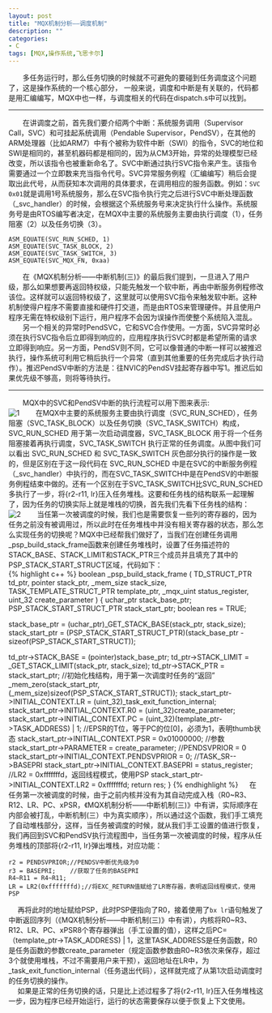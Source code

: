 ```yaml
---
layout: post
title: "MQX机制分析——调度机制"
description: ""
categories: 
- C
tags: [MQX,操作系统,飞思卡尔]
---
```


　　多任务运行时，那么任务切换的时候就不可避免的要碰到任务调度这个问题了，这是操作系统的一个核心部分，	一般来说，调度和中断是有关联的，代码都是用汇编编写，MQX中也一样，与调度相关的代码在dispatch.s中可以找到。 


----------
 
　　在讲调度之前，首先我们要介绍两个中断：系统服务调用（Supervisor Call，SVC）和可挂起系统调用（Pendable Supervisor，PendSV），在其他的ARM处理器（比如ARM7）中有个被称为软件中断（SWI）的指令，SVC的地位和SWI是相同的，甚至机器码都是相同的，因为从CM3开始，异常的处理模型已经改变，所以该指令也被重新命名了。SVC中断通过执行SVC指令来产生。该指令需要通过一个立即数来充当指令代号。SVC异常服务例程（汇编编写）稍后会提取出此代号，从而获知本次调用的具体要求，在调用相应的服务函数。例如：`SVC   0x01`就是调用1号系统服务，那么在SVC指令执行完之后进行SVC中断处理函数（\_svc\_handler）的时候，会根据这个系统服务号来决定执行什么操作。系统服务号是由RTOS编写者决定，在MQX中主要的系统服务主要由执行调度（1），任务阻塞（2）以及任务切换（3）。

    ASM_EQUATE(SVC_RUN_SCHED, 1)
    ASM_EQUATE(SVC_TASK_BLOCK, 2)
    ASM_EQUATE(SVC_TASK_SWITCH, 3)
    ASM_EQUATE(SVC_MQX_FN, 0xaa)
　　在《MQX机制分析——中断机制(三)》的最后我们提到，一旦进入了用户级，那么如果想要再返回特权级，只能先触发一个软中断，再由中断服务例程修改该位。这样就可以返回特权级了，这里就可以使用SVC指令来触发软中断。这种机制使得户程序不需要直接和硬件打交道，而是由RTOS来管理硬件。并且使用户程序无需在特权级别下运行，用户程序不会因为误操作而使整个系统陷入混乱。  
　　另一个相关的异常时PendSVC，它和SVC合作使用。一方面，SVC异常时必须在执行SVC指令后立即得到响应的，应用程序执行SVC时都是希望所需的请求立即得到响应。另一方面，PendSV则不同，它可以像普通的中断一样可以被推迟执行，操作系统可利用它稍后执行一个异常（直到其他重要的任务完成后才执行动作）。推迟PendSV中断的方法是：往NVIC的PendSV挂起寄存器中写1。推迟后如果优先级不够高，则将等待执行。

----------
　　MQX中的SVC和PendSV中断的执行流程可以用下图来表示:  
![1](http://github-blog.qiniudn.com/2014-03-10-mqx-schedule-1.png-BlogPic)
　　在MQX中主要的系统服务主要由执行调度（SVC\_RUN\_SCHED），任务阻塞（SVC\_TASK\_BLOCK）以及任务切换（SVC\_TASK\_SWITCH）构成，SVC\_RUN\_SCHED 用于第一次启动调度器，SVC\_TASK\_BLOCK 用于将一个任务阻塞接着再执行调度，SVC\_TASK\_SWITCH 执行正常的任务调度。从图中我们可以看出 SVC\_RUN\_SCHED 和 SVC\_TASK\_SWITCH 灰色部分执行的操作是一致的，但是区别在于这一段代码在 SVC\_RUN\_SCHED 中是在SVC的中断服务例程（\_svc\_handler）中执行的，而在SVC\_TASK\_SWITCH中是在PendSV的中断服务例程结束中做的。还有一个区别在于SVC\_TASK\_SWITCH比SVC\_RUN\_SCHED多执行了一步，将{r2-r11, lr}压入任务堆栈。这要和任务栈的结构联系一起理解了，因为任务的切换实际上就是堆栈的切换，首先我们先看下任务栈的结构：  
![2](http://github-blog.qiniudn.com/2014-03-10-mqx-schedule-2.png-BlogPic)
　　当任第一次被调度的时候，我们也是需要恢复一些列的寄存器的，因为任务之前没有被调用过，所以此时在任务堆栈中并没有相关寄存器的状态，那么怎么实现任务的切换呢？MQX中已经帮我们做好了，当我们在创建任务调用\_psp\_build\_stack\_frame函数来创建任务堆栈时，设置了任务描述符的STACK\_BASE、STACK\_LIMIT和STACK\_PTR三个成员并且填充了其中的PSP\_STACK\_START\_STRUCT区域，代码如下：  
{% highlight c++ %}
boolean _psp_build_stack_frame
   (
      TD_STRUCT_PTR    td_ptr,
      pointer          stack_ptr,
      _mem_size        stack_size,
      TASK_TEMPLATE_STRUCT_PTR template_ptr,
      _mqx_uint        status_register,
      uint_32          create_parameter
   )
{
   uchar_ptr stack_base_ptr;
   PSP_STACK_START_STRUCT_PTR stack_start_ptr;
   boolean res = TRUE;

   stack_base_ptr  = (uchar_ptr)_GET_STACK_BASE(stack_ptr, stack_size);
   stack_start_ptr = (PSP_STACK_START_STRUCT_PTR)(stack_base_ptr - sizeof(PSP_STACK_START_STRUCT));

   td_ptr->STACK_BASE  = (pointer)stack_base_ptr;
   td_ptr->STACK_LIMIT = _GET_STACK_LIMIT(stack_ptr, stack_size);
   td_ptr->STACK_PTR   = stack_start_ptr;
   //初始化栈结构，用于第一次调度时任务的“返回”
   _mem_zero(stack_start_ptr, (_mem_size)sizeof(PSP_STACK_START_STRUCT));
   stack_start_ptr->INITIAL_CONTEXT.LR = (uint_32)_task_exit_function_internal;
   stack_start_ptr->INITIAL_CONTEXT.R0 = (uint_32)create_parameter;
   stack_start_ptr->INITIAL_CONTEXT.PC = (uint_32)(template_ptr->TASK_ADDRESS) | 1;
   //EPSR的T位，等于PC的位[0]，必须为1，表明thumb状态
   stack_start_ptr->INITIAL_CONTEXT.PSR = 0x01000000;
   //参数
   stack_start_ptr->PARAMETER = create_parameter;
   //PENDSVPRIOR = 0
   stack_start_ptr->INITIAL_CONTEXT.PENDSVPRIOR = 0;
   //TASK_SR-->BASEPRI
   stack_start_ptr->INITIAL_CONTEXT.BASEPRI     = status_register;
   //LR2 = 0xfffffffd，返回线程模式，使用PSP
   stack_start_ptr->INITIAL_CONTEXT.LR2         = 0xfffffffd;
   return res;
}
{% endhighlight %}
　 在任务第一次被调度的时候，由于之前内核并没有为其自动完成入栈（R0~R3、R12、LR、PC、xPSR，《MQX机制分析——中断机制(三)》中有讲，实际顺序在内部会被打乱，中断机制(三）中为真实顺序），所以通过这个函数，我们手工填充了自动堆栈部分，这样，当任务被调度的时候，就从我们手工设置的值进行恢复，我们再回到SVC和PendSV执行流程图中，当任务第一次被调度的时候，程序从任务堆栈的顶部将{r2-r11, lr}弹出堆栈，对应功能：

    r2 = PENDSVPRIOR;//PENDSV中断优先级为0
    r3 = BASEPRI;    //获取了任务的BASEPRI
    R4~R11 = R4~R11;
    LR = LR2(0xfffffffd);//将EXC_RETURN值赋给了LR寄存器，表明返回线程模式，使用PSP
　 再将此时的地址赋给PSP，此时PSP便指向了R0，接着使用了`bx lr`语句触发了中断返回序列（《MQX机制分析——中断机制(三)》中有讲），内核将R0~R3、R12、LR、PC、xPSR8个寄存器弹出（手工设置的值），这样之后PC=（template\_ptr->TASK\_ADDRESS) | 1，这里TASK\_ADDRESS是任务函数，R0是任务函数的参数create\_parameter（规定函数参数由R0~R3依次来保存，超过3个就使用堆栈，不过不需要用户来干预），返回地址在LR中，为\_task\_exit\_function\_internal（任务退出代码），这样就完成了从第1次启动调度时的任务切换的操作。  
　 如果是正常的任务切换的话，只是比上述过程多了将{r2-r11, lr}压入任务堆栈这一步，因为程序已经开始运行，运行的状态需要保存以便于恢复上下文使用。

